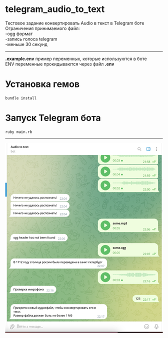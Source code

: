 # telegram_audio_to_text
Тестовое задание конвертировать Audio в текст в Telegram боте\
Ограничения принимаемого файл:\
-ogg формат\
-запись голоса telegram\
-меньше 30 секунд

---

**.example.env** пример переменных, которые используются в боте\
ENV переменные прокидываются через файл **.env**

# Установка гемов
```
bundle install
```

# Запуск Telegram бота
```
ruby main.rb
```

---

![alt text](telegram_answers.png)
